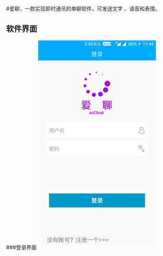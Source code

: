 #爱聊，一款实现即时通讯的单聊软件，可发送文字 、语音和表情。
## 软件界面
###登录界面
![image](https://github.com/PeterWu520/aiChat/blob/master/images/Screenshot_20181219-114439.jpg)
